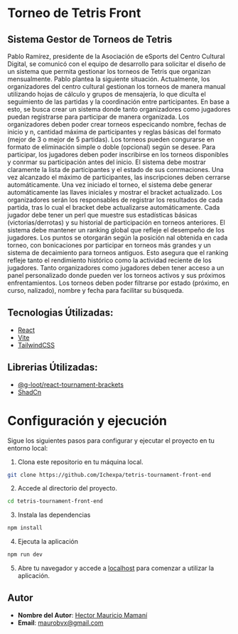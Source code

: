 # Torneo de Tetris Front
## Sistema Gestor de Torneos de Tetris
Pablo Ramírez, presidente de la Asociación de eSports del Centro Cultural Digital, se
comunicó con el equipo de desarrollo para solicitar el diseño de un sistema que permita
gestionar los torneos de Tetris que organizan mensualmente. Pablo plantea la siguiente
situación.
Actualmente, los organizadores del centro cultural gestionan los torneos de manera manual
utilizando hojas de cálculo y grupos de mensajería, lo que diculta el seguimiento de las
partidas y la coordinación entre participantes.
En base a esto, se busca crear un sistema donde tanto organizadores como jugadores
puedan registrarse para participar de manera organizada.
Los organizadores deben poder crear torneos especicando nombre, fechas de inicio y n,
cantidad máxima de participantes y reglas básicas del formato (mejor de 3 o mejor de 5
partidas). Los torneos pueden congurarse en formato de eliminación simple o doble
(opcional) según se desee.
Para participar, los jugadores deben poder inscribirse en los torneos disponibles y
conrmar su participación antes del inicio. El sistema debe mostrar claramente la lista de
participantes y el estado de sus conrmaciones. Una vez alcanzado el máximo de
participantes, las inscripciones deben cerrarse automáticamente.
Una vez iniciado el torneo, el sistema debe generar automáticamente las llaves iniciales y
mostrar el bracket actualizado. Los organizadores serán los responsables de registrar los
resultados de cada partida, tras lo cual el bracket debe actualizarse automáticamente.
Cada jugador debe tener un perl que muestre sus estadísticas básicas (victorias/derrotas)
y su historial de participación en torneos anteriores. El sistema debe mantener un ranking
global que refleje el desempeño de los jugadores. Los puntos se otorgarán según la
posición nal obtenida en cada torneo, con bonicaciones por participar en torneos más
grandes y un sistema de decaimiento para torneos antiguos. Esto asegura que el ranking
refleje tanto el rendimiento histórico como la actividad reciente de los jugadores.
Tanto organizadores como jugadores deben tener acceso a un panel personalizado donde
pueden ver los torneos activos y sus próximos enfrentamientos. Los torneos deben poder
filtrarse por estado (próximo, en curso, nalizado), nombre y fecha para facilitar su
búsqueda.

## Tecnologias Útilizadas:

* [React](https://es.react.dev/)
* [Vite](https://vitejs.dev/)
* [TailwindCSS](https://tailwindcss.com/)

## Librerias Útilizadas:

* [@g-loot/react-tournament-brackets](https://www.npmjs.com/package/@g-loot/react-tournament-brackets)
* [ShadCn](https://ui.shadcn.com/)

# Configuración y ejecución

Sigue los siguientes pasos para configurar y ejecutar el proyecto en tu entorno local:

1. Clona este repositorio en tu máquina local.

```bash
git clone https://github.com/Ichexpa/tetris-tournament-front-end
```
2. Accede al directorio del proyecto.
```bash
cd tetris-tournament-front-end
```
3. Instala las dependencias
 ```bash
npm install
  ```
4. Ejecuta la aplicación
 ```bash
npm run dev
 ```

5. Abre tu navegador y accede a [localhost](#) para comenzar a utilizar la aplicación.
## Autor

- **Nombre del Autor**: [Hector Mauricio Mamaní](https://github.com/ichexpa)
- **Email**: maurobvx@gmail.com
